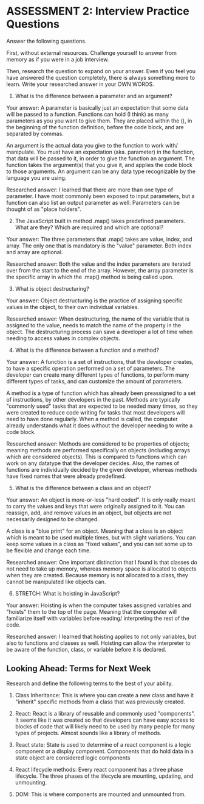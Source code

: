 # ASSESSMENT 2: Interview Practice Questions

Answer the following questions.

First, without external resources. Challenge yourself to answer from memory as if you were in a job interview.

Then, research the question to expand on your answer. Even if you feel you have answered the question completely, there is always something more to learn. Write your researched answer in your OWN WORDS.

1. What is the difference between a parameter and an argument?

  Your answer: A parameter is basically just an expectation that some data will be passed to a function. Functions can hold (I think) as many parameters as you you want to give them. They are placed within the (), in the beginning of the function definition, before the code block, and are separated by commas.

  An argument is the actual data you give to the function to work with/ manipulate. You must have an expectation (aka. parameter) in the function, that data will be passed to it, in order to give the function an argument. The function takes the argument(s) that you give it, and applies the code block to those arguments. An argument can be any data type recognizable by the language you are using.

  Researched answer: I learned that there are more than one type of parameter. I have most commonly been exposed to input parameters, but a function can also list an output parameter as well. Parameters can be thought of as "place holders".



2. The JavaScript built in method .map() takes predefined parameters. What are they? Which are required and which are optional?

  Your answer: The three parameters that .map() takes are value, index, and array. The only one that is mandatory is the "value" parameter. Both index and array are optional.

  Researched answer: Both the value and the index parameters are iterated over from the start to the end of the array. However, the array parameter is the specific array in which the .map() method is being called upon.



3. What is object destructuring?

  Your answer: Object destructuring is the practice of assigning specific values in the object, to their own individual variables.

  Researched answer: When destructuring, the name of the variable that is assigned to the value, needs to match the name of the property in the object. The destructuring process can save a developer a lot of time when needing to access values in complex objects.



4. What is the difference between a function and a method?

  Your answer: A function is a set of instructions, that the developer creates, to have a specific operation performed on a set of parameters. The developer can create many different types of functions, to perform many different types of tasks, and can customize the amount of parameters.

  A method is a type of function which has already been preassigned to a set of instructions, by other developers in the past. Methods are typically "commonly used" tasks that are expected to be needed many times, so they were created to reduce code writing for tasks that most developers will need to have done regularly. When a method is called, the computer already understands what it does without the developer needing to write a code block.

  Researched answer: Methods are considered to be properties of objects; meaning methods are performed specifically on objects (including arrays which are considered objects). This is compared to functions which can work on any datatype that the developer decides. Also, the names of functions are individually decided by the given developer, whereas methods have fixed names that were already predefined.



5. What is the difference between a class and an object?

  Your answer: An object is more-or-less "hard coded". It is only really meant to carry the values and keys that were originally assigned to it. You can reassign, add, and remove values in an object, but objects are not necessarily designed to be changed.

  A class is a "blue print" for an object. Meaning that a class is an object which is meant to be used multiple times, but with slight variations. You can keep some values in a class as "fixed values", and you can set some up to be flexible and change each time.

  Researched answer: One important distinction that I found is that classes do not need to take up memory, whereas memory space is allocated to objects when they are created. Because memory is not allocated to a class, they cannot be manipulated like objects can.



6. STRETCH: What is hoisting in JavaScript?

  Your answer: Hoisting is when the computer takes assigned variables and "hoists" them to the top of the page. Meaning that the computer will familiarize itself with variables before reading/ interpreting the rest of the code.

  Researched answer: I learned that hoisting applies to not only variables, but also to functions and classes as well. Hoisting can allow the interpreter to be aware of the function, class, or variable before it is declared.



## Looking Ahead: Terms for Next Week

Research and define the following terms to the best of your ability.

1. Class Inheritance: This is where you can create a new class and have it "inherit" specific methods from a class that was previously created.

2. React: React is a library of reusable and commonly used "components". It seems like it was created so that developers can have easy access to blocks of code that will likely need to be used by many people for many types of projects. Almost sounds like a library of methods.

3. React state: State is used to determine of a react component is a logic component or a display component. Components that do hold data in a state object are considered logic components

4. React lifecycle methods: Every react component has a three phase lifecycle. The three phases of the lifecycle are mounting, updating, and unmounting.

5. DOM: This is where components are mounted and unmounted from.
